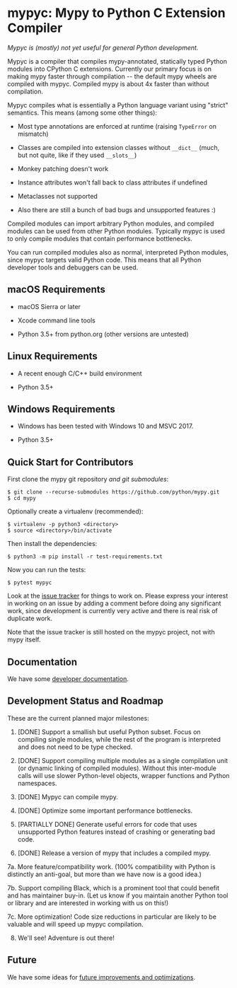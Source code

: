 mypyc: Mypy to Python C Extension Compiler
==========================================

*Mypyc is (mostly) not yet useful for general Python development.*

Mypyc is a compiler that compiles mypy-annotated, statically typed
Python modules into CPython C extensions. Currently our primary focus
is on making mypy faster through compilation -- the default mypy wheels
are compiled with mypyc.  Compiled mypy is about 4x faster than
without compilation.

Mypyc compiles what is essentially a Python language variant using "strict"
semantics. This means (among some other things):

 * Most type annotations are enforced at runtime (raising ``TypeError`` on mismatch)

 * Classes are compiled into extension classes without ``__dict__``
   (much, but not quite, like if they used ``__slots__``)

 * Monkey patching doesn't work

 * Instance attributes won't fall back to class attributes if undefined

 * Metaclasses not supported

 * Also there are still a bunch of bad bugs and unsupported features :)

Compiled modules can import arbitrary Python modules, and compiled modules
can be used from other Python modules.  Typically mypyc is used to only
compile modules that contain performance bottlenecks.

You can run compiled modules also as normal, interpreted Python
modules, since mypyc targets valid Python code. This means that
all Python developer tools and debuggers can be used.

macOS Requirements
------------------

* macOS Sierra or later

* Xcode command line tools

* Python 3.5+ from python.org (other versions are untested)

Linux Requirements
------------------

* A recent enough C/C++ build environment

* Python 3.5+

Windows Requirements
--------------------

* Windows has been tested with Windows 10 and MSVC 2017.

* Python 3.5+

Quick Start for Contributors
----------------------------

First clone the mypy git repository *and git submodules*:

    $ git clone --recurse-submodules https://github.com/python/mypy.git
    $ cd mypy

Optionally create a virtualenv (recommended):

    $ virtualenv -p python3 <directory>
    $ source <directory>/bin/activate

Then install the dependencies:

    $ python3 -m pip install -r test-requirements.txt

Now you can run the tests:

    $ pytest mypyc

Look at the [issue tracker](https://github.com/mypyc/mypyc/issues)
for things to work on. Please express your interest in working on an
issue by adding a comment before doing any significant work, since
development is currently very active and there is real risk of duplicate
work.

Note that the issue tracker is still hosted on the mypyc project, not
with mypy itself.

Documentation
-------------

We have some [developer documentation](doc/dev-intro.md).

Development Status and Roadmap
------------------------------

These are the current planned major milestones:

1. [DONE] Support a smallish but useful Python subset. Focus on compiling
   single modules, while the rest of the program is interpreted and does not
   need to be type checked.

2. [DONE] Support compiling multiple modules as a single compilation unit (or
   dynamic linking of compiled modules).  Without this inter-module
   calls will use slower Python-level objects, wrapper functions and
   Python namespaces.

3. [DONE] Mypyc can compile mypy.

4. [DONE] Optimize some important performance bottlenecks.

5. [PARTIALLY DONE] Generate useful errors for code that uses unsupported Python
   features instead of crashing or generating bad code.

6. [DONE] Release a version of mypy that includes a compiled mypy.

7a. More feature/compatibility work. (100% compatibility with Python is distinctly
    an anti-goal, but more than we have now is a good idea.)

7b. Support compiling Black, which is a prominent tool that could benefit
    and has maintainer buy-in.
    (Let us know if you maintain another Python tool or library and are
     interested in working with us on this!)

7c. More optimization! Code size reductions in particular are likely to
    be valuable and will speed up mypyc compilation.

8.  We'll see! Adventure is out there!

Future
------

We have some ideas for
[future improvements and optimizations](doc/future.md).
